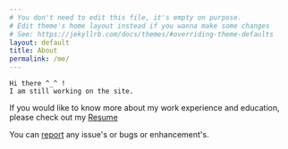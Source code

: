```yaml
---
# You don't need to edit this file, it's empty on purpose.
# Edit theme's home layout instead if you wanna make some changes
# See: https://jekyllrb.com/docs/themes/#overriding-theme-defaults
layout: default
title: About 
permalink: /me/
---
```


```
Hi there ^_^ !
I am still working on the site.
```

If you would like to know more about my work experience and education, please check out my [Resume][resume-link]

You can [report][report-issue-link] any issue's or bugs or enhancement's.

[resume-link]: http://suhaas-livcd.github.io/Projects/Resume/index.html
[report-issue-link]: https://github.com/suhaas-livcd/suhaas-livcd.github.io/issues/new